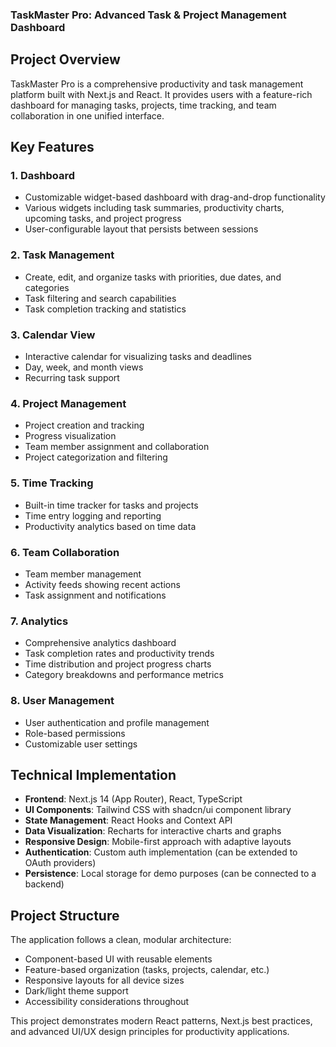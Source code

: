 ### TaskMaster Pro: Advanced Task & Project Management Dashboard

## Project Overview

TaskMaster Pro is a comprehensive productivity and task management platform built with Next.js and React. It provides users with a feature-rich dashboard for managing tasks, projects, time tracking, and team collaboration in one unified interface.

## Key Features

### 1. Dashboard

- Customizable widget-based dashboard with drag-and-drop functionality
- Various widgets including task summaries, productivity charts, upcoming tasks, and project progress
- User-configurable layout that persists between sessions


### 2. Task Management

- Create, edit, and organize tasks with priorities, due dates, and categories
- Task filtering and search capabilities
- Task completion tracking and statistics


### 3. Calendar View

- Interactive calendar for visualizing tasks and deadlines
- Day, week, and month views
- Recurring task support


### 4. Project Management

- Project creation and tracking
- Progress visualization
- Team member assignment and collaboration
- Project categorization and filtering


### 5. Time Tracking

- Built-in time tracker for tasks and projects
- Time entry logging and reporting
- Productivity analytics based on time data


### 6. Team Collaboration

- Team member management
- Activity feeds showing recent actions
- Task assignment and notifications


### 7. Analytics

- Comprehensive analytics dashboard
- Task completion rates and productivity trends
- Time distribution and project progress charts
- Category breakdowns and performance metrics


### 8. User Management

- User authentication and profile management
- Role-based permissions
- Customizable user settings


## Technical Implementation

- **Frontend**: Next.js 14 (App Router), React, TypeScript
- **UI Components**: Tailwind CSS with shadcn/ui component library
- **State Management**: React Hooks and Context API
- **Data Visualization**: Recharts for interactive charts and graphs
- **Responsive Design**: Mobile-first approach with adaptive layouts
- **Authentication**: Custom auth implementation (can be extended to OAuth providers)
- **Persistence**: Local storage for demo purposes (can be connected to a backend)


## Project Structure

The application follows a clean, modular architecture:

- Component-based UI with reusable elements
- Feature-based organization (tasks, projects, calendar, etc.)
- Responsive layouts for all device sizes
- Dark/light theme support
- Accessibility considerations throughout


This project demonstrates modern React patterns, Next.js best practices, and advanced UI/UX design principles for productivity applications.
